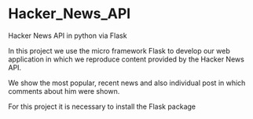 # Hacker_News_API
Hacker News API in python via Flask

In this project we use the micro framework Flask to develop our web application in which we reproduce content provided by the Hacker News API.

We show the most popular, recent news and also individual post in which comments about him were shown.

For this project it is necessary to install the Flask package
